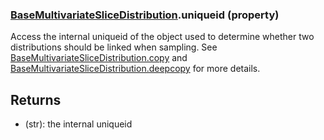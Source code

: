 ### [BaseMultivariateSliceDistribution](BaseMultivariateSliceDistribution.md).uniqueid (property)




Access the internal uniqueid of the object used to determine whether
two distributions should be linked when sampling.  See [BaseMultivariateSliceDistribution.copy](BaseMultivariateSliceDistribution.copy.md)
and [BaseMultivariateSliceDistribution.deepcopy](BaseMultivariateSliceDistribution.deepcopy.md) for more details.

Returns
-----------
* (str): the internal uniqueid

